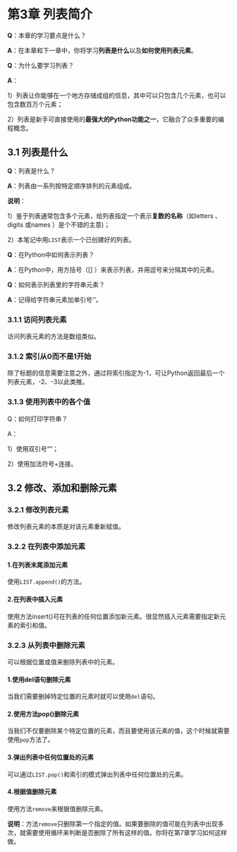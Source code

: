 # 第3章 列表简介

**Q**：本章的学习要点是什么？

**A**：在本章和下一章中，你将学习**列表是什么**以及**如何使用列表元素**。

**Q**：为什么要学习列表？

**A**：

1）列表让你能够在一个地方存储成组的信息，其中可以只包含几个元素，也可以包含数百万个元素；

2）列表是新手可直接使用的**最强大的Python功能之一**，它融合了众多重要的编程概念。 

## 3.1 列表是什么

**Q**：列表是什么？

**A**：列表由一系列按特定顺序排列的元素组成。

**说明**：

1）鉴于列表通常包含多个元素，给列表指定一个表示**复数的名称**（如letters 、digits 或names ）是个不错的主意)；

2）本笔记中用`LIST`表示一个已创建好的列表。

**Q**：在Python中如何表示列表？

**A**：在Python中，用方括号（[] ）来表示列表，并用逗号来分隔其中的元素。

**Q**：如何表示列表里的字符串元素？

**A**：记得给字符串元素加单引号''。

### 3.1.1 访问列表元素

访问列表元素的方法是数组类似。

### 3.1.2 索引从0而不是1开始

除了标题的信息需要注意之外，通过将索引指定为-1，可让Python返回最后一个列表元素，-2、-3以此类推。

### 3.1.3 使用列表中的各个值

Q：如何打印字符串？

A：

1）使用双引号“”；

2）使用加法符号+连接。

## 3.2 修改、添加和删除元素

### 3.2.1 修改列表元素

修改列表元素的本质是对该元素重新赋值。

### 3.2.2 在列表中添加元素

#### 1.在列表末尾添加元素

使用`LIST.append()`的方法。

#### 2.在列表中插入元素

使用方法insert()可在列表的任何位置添加新元素。很显然插入元素需要指定新元素的索引和值。

### 3.2.3 从列表中删除元素

可以根据位置或值来删除列表中的元素。

#### 1.使用del语句删除元素

当我们需要删掉特定位置的元素时就可以使用`del`语句。

#### 2.使用方法pop()删除元素

当我们不仅要删除某个特定位置的元素，而且要使用该元素的值，这个时候就需要使用`pop`方法了。

#### 3.弹出列表中任何位置处的元素

可以通过`LIST.pop()`和索引的模式弹出列表中任何位置处的元素。

#### 4.根据值删除元素

使用方法`remove`来根据值删除元素。

**说明**：方法`remove`只删除第一个指定的值。如果要删除的值可能在列表中出现多次，就需要使用循环来判断是否删除了所有这样的值。你将在第7章学习如何这样做。